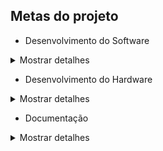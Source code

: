 ## Metas do projeto

 - Desenvolvimento do Software
<details><summary>Mostrar detalhes</summary>

 - Estudar:
  - Coletar informações de como fazer os desenhos no display;

 - Desenvolver:

 - Simulação

</details>

 - Desenvolvimento do Hardware
<details><summary>Mostrar detalhes</summary>

 - Estudar:
  - Como desenvolver a E/S para o usuário;
 - Projetar:
 - Simular:
 - Montar:

</details>

 - Documentação

<details><summary>Mostrar detalhes</summary>

 - Atualizar a documentação
 - Comentar o código
 - Colocar imagens das simulações e do hardware montado

</details>
